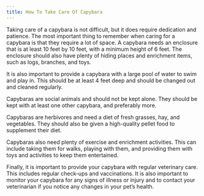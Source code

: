 ```yaml
---
title: How To Take Care Of Capybara
---
```


Taking care of a capybara is not difficult, but it does require dedication and patience. The most important thing to remember when caring for a capybara is that they require a lot of space. A capybara needs an enclosure that is at least 10 feet by 10 feet, with a minimum height of 6 feet. The enclosure should also have plenty of hiding places and enrichment items, such as logs, branches, and toys.

It is also important to provide a capybara with a large pool of water to swim and play in. This should be at least 4 feet deep and should be changed out and cleaned regularly.

Capybaras are social animals and should not be kept alone. They should be kept with at least one other capybara, and preferably more.

Capybaras are herbivores and need a diet of fresh grasses, hay, and vegetables. They should also be given a high-quality pellet food to supplement their diet.

Capybaras also need plenty of exercise and enrichment activities. This can include taking them for walks, playing with them, and providing them with toys and activities to keep them entertained.

Finally, it is important to provide your capybara with regular veterinary care. This includes regular check-ups and vaccinations. It is also important to monitor your capybara for any signs of illness or injury and to contact your veterinarian if you notice any changes in your pet’s health.